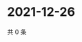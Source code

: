 # 2021-12-26

共 0 条

<!-- BEGIN WEIBO -->
<!-- 最后更新时间 Sun Dec 26 2021 17:00:43 GMT+0800 (China Standard Time) -->

<!-- END WEIBO -->
